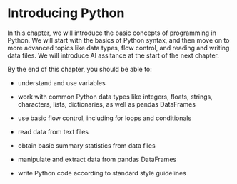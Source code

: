# Introducing Python
In [this chapter](https://neuraldatascience.io/3-python/introduction.html), we will introduce the basic concepts of programming in Python. We will start with the basics of Python syntax, and then move on to more advanced topics like data types, flow control, and reading and writing data files. We will introduce AI assitance at the start of the next chapter.

By the end of this chapter, you should be able to:

- understand and use variables

- work with common Python data types like integers, floats, strings, characters, lists, dictionaries, as well as pandas DataFrames

- use basic flow control, including for loops and conditionals

- read data from text files

- obtain basic summary statistics from data files

- manipulate and extract data from pandas DataFrames

- write Python code according to standard style guidelines
